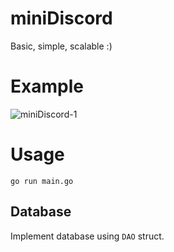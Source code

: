 # miniDiscord
Basic, simple, scalable :)

# Example
![miniDiscord-1](https://user-images.githubusercontent.com/75096034/194345156-2f24770d-4d5c-448e-b4f9-65ba8f6205ab.gif)

# Usage
`go run main.go`

## Database
Implement database using `DAO` struct.
